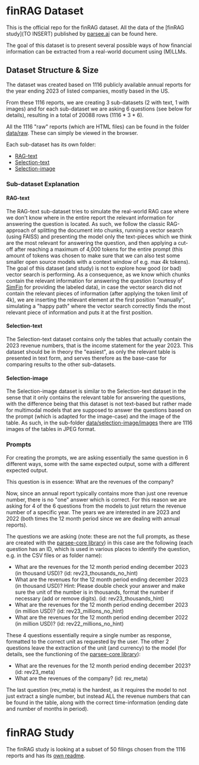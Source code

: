 # finRAG Dataset

This is the official repo for the finRAG dataset. All the data of the [finRAG study](TO INSERT) published by [parsee.ai](https://parsee.ai) can be found here.

The goal of this dataset is to present several possible ways of how financial information can be extracted from a real-world document using (M)LLMs.

## Dataset Structure & Size
The dataset was created based on 1116 publicly available annual reports for the year ending 2023 of listed companies, mostly based in the US.

From these 1116 reports, we are creating 3 sub-datasets (2 with text, 1 with images) and for each sub-dataset we are asking 6 questions (see below for details), resulting in a total of 20088 rows (1116 * 3 * 6).

All the 1116 "raw" reports (which are HTML files) can be found in the folder [data/raw](data/raw). These can simply be viewed in the browser.

Each sub-dataset has its own folder:
* [RAG-text](data/rag-text)
* [Selection-text](data/selection-text)
* [Selection-image](data/selection-image)

### Sub-dataset Explanation
#### RAG-text
The RAG-text sub-dataset tries to simulate the real-world RAG case where we don't know where in the entire report the relevant information for answering the question is located.
As such, we follow the classic RAG-approach of splitting the document into chunks, running a vector search (using FAISS) and presenting the model only the text-pieces which we think are the most relevant for answering the question, and then applying a cut-off after reaching a maximum of 4,000 tokens for the entire prompt (this amount of tokens was chosen to make sure that we can also test some smaller open source models with a context window of e.g. max 4k tokens).
The goal of this dataset (and study) is not to explore how good (or bad) vector search is performing. As a consequence, as we know which chunks contain the relevant information for answering the question (courtesy of [SimFin](https://simfin.com) for providing the labeled data), in case the vector search did not contain the relevant pieces of information (after applying the token limit of 4k), we are inserting the relevant element at the first position "manually", simulating a "happy path" where the vector search correctly finds the most relevant piece of information and puts it at the first position.

#### Selection-text
The Selection-text dataset contains only the tables that actually contain the 2023 revenue numbers, that is the income statement for the year 2023. This dataset should be in theory the "easiest", as only the relevant table is presented in text form, and serves therefore as the base-case for comparing results to the other sub-datasets.

#### Selection-image
The Selection-image dataset is similar to the Selection-text dataset in the sense that it only contains the relevant table for answering the questions, with the difference being that this dataset is not text-based but rather made for multimodal models that are supposed to answer the questions based on the prompt (which is adapted for the image-case) and the image of the table.
As such, in the sub-folder [data/selection-image/images](data/selection-image/images) there are 1116 images of the tables in JPEG format.

### Prompts
For creating the prompts, we are asking essentially the same question in 6 different ways, some with the same expected output, some with a different expected output.

This question is in essence: What are the revenues of the company?

Now, since an annual report typically contains more than just one revenue number, there is no "one" answer which is correct.
For this reason we are asking for 4 of the 6 questions from the models to just return the revenue number of a specific year.
The years we are interested in are 2023 and 2022 (both times the 12 month period since we are dealing with annual reports).

The questions we are asking (note: these are not the full prompts, as these are created with the [parsee-core library](https://github.com/parsee-ai/parsee-core)) in this case are the following (each question has an ID, which is used in various places to identify the question, e.g. in the CSV files or as folder name):

* What are the revenues for the 12 month period ending december 2023 (in thousand USD)? (id: rev23_thousands_no_hint)
* What are the revenues for the 12 month period ending december 2023 (in thousand USD)? Hint: Please double check your answer and make sure the unit of the number is in thousands, format the number if necessary (add or remove digits). (id: rev23_thousands_hint)
* What are the revenues for the 12 month period ending december 2023 (in million USD)? (id: rev23_millions_no_hint)
* What are the revenues for the 12 month period ending december 2022 (in million USD)? (id: rev22_millions_no_hint)

These 4 questions essentially require a single number as response, formatted to the correct unit as requested by the user.
The other 2 questions leave the extraction of the unit (and currency) to the model (for details, see the functioning of the [parsee-core library](https://github.com/parsee-ai/parsee-core)):

* What are the revenues for the 12 month period ending december 2023? (id: rev23_meta)
* What are the revenues of the company? (id: rev_meta)

The last question (rev_meta) is the hardest, as it requires the model to not just extract a single number, but instead ALL the revenue numbers that can be found in the table, along with the correct time-information (ending date and number of months in period).

# finRAG Study
The finRAG study is looking at a subset of 50 filings chosen from the 1116 reports and has its [own readme](study/README.md).